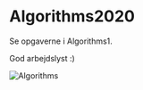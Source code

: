 # Algorithms2020
Se opgaverne i Algorithms1.

God arbejdslyst :)

![Algorithms](https://media.giphy.com/media/3o6Yg4GUVgIUg3bf7W/giphy.gif)
